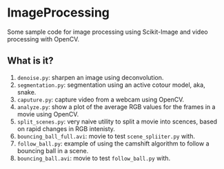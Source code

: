 # ImageProcessing
Some sample code for image processing using Scikit-Image and video
processing with OpenCV.

## What is it?
1. `denoise.py`: sharpen an image using deconvolution.
1. `segmentation.py`: segmentation using an active cotour model, aka,
    snake.
1. `caputure.py`: capture video from a webcam using OpenCV.
1. `analyze.py`: show a plot of the average RGB values for the frames in
    a movie using OpenCV.
1. `split_scenes.py`: very naive utility to split a movie into scences,
    based on rapid changes in RGB intenisty.
1. `bouncing_ball_full.avi`: movie to test `scene_spliiter.py` with.
1. `follow_ball.py`: example of using the camshift algorithm to follow
    a bouncing ball in a scene.
1. `bouncing_ball.avi`: movie to test `follow_ball.py` with.

